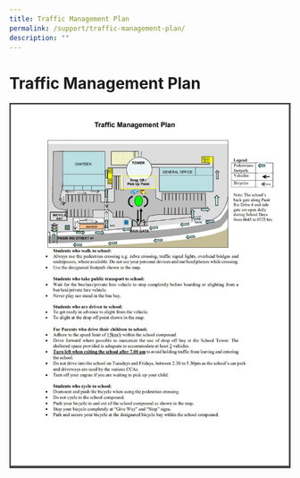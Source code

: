 ```yaml
---
title: Traffic Management Plan
permalink: /support/traffic-management-plan/
description: ""
---
```

<h1>Traffic Management Plan</h1>

![](/images/traffic%20management%20plan%2013112020.JPG)